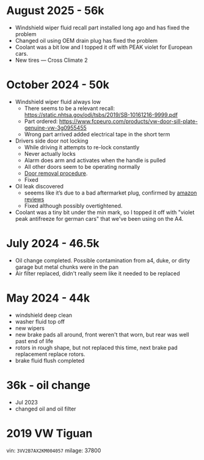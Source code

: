 # August 2025 - 56k
- Windshield wiper fluid recall part installed long ago and has fixed the problem
- Changed oil using OEM drain plug has fixed the problem
- Coolant was a bit low and I topped it off with PEAK violet for European cars.
- New tires — Cross Climate 2

# October 2024 - 50k
+ Windshield wiper fluid always low
	+ There seems to be a relevant recall: https://static.nhtsa.gov/odi/tsbs/2019/SB-10161216-9999.pdf
	+ Part ordered: https://www.fcpeuro.com/products/vw-door-sill-plate-genuine-vw-3g0955455
	+ Wrong part arrived added electrical tape in the short term
+ Drivers side door not locking
	+ While driving it attempts to re-lock constantly
	+ Never actually locks
	+ Alarm does arm and activates when the handle is pulled
	+ All other doors seem to be operating normally 
	+ [Door removal procedure](https://www.youtube.com/watch?app=desktop&v=lV7vVU9EPms). 
	+ Fixed
+ Oil leak discovered
	+ seeems like it’s due to a bad aftermarket plug, confirmed by [amazon reviews](https://www.amazon.com/Dorman-Autograde-090-090CD-Plastic-Drain/dp/B07QNLN7SM/ref=sr_1_3?crid=WR5CUK47TV5Q&dib=eyJ2IjoiMSJ9.SB4oA_J0zjxqkgSsFDMRlX8cSvnMyynTpazvDELAPMARuFAqwSh558ZBNpx6MTjdlUplk4zI4qhGl6KWV3S8o_13mIQbs3ESsPPQL9XUVioZ2LTPL2cKPzuwnWy07TWKpP3me8Bq794sEo_Z3MqsXBhskWEOGD_Tybmud3zi_1DuhGSwDI5zVQBp4ficQEsDAyPWny0BcHJr5yfihnW2Wp_kpWgxsINzSYQFvpfkmC0.gjcI99fO4mix-dtxK4jpC2JQLPqFe3ti3VOPgd-rnB0&dib_tag=se&keywords=Tiguan+Oem+drain+plug&qid=1730167973&sprefix=tiguan+oem+drain+plug+%2Caps%2C75&sr=8-3#customerReviews)
	+ Fixed although possibly overtightened.
+ Coolant was a tiny bit under the min mark, so I topped it off with "violet peak antifreeze for german cars" that we've been using on the A4. 

# July 2024 - 46.5k
+ Oil change completed. Possible contamination from a4, duke, or dirty garage but metal chunks were in the pan
+ Air filter replaced, didn't really seem like it needed to be replaced

# May 2024 - 44k
+ windshield deep clean
+ washer fluid top off
+ new wipers
+ new brake pads all around, front weren't that worn, but rear was well past end of life
+ rotors in rough shape, but not replaced this time, next brake pad replacement replace rotors.
+ brake fluid flush completed

# 36k - oil change 
+ Jul 2023
+ changed oil and oil filter

# 2019 VW Tiguan
vin: `3VV2B7AX2KM004057`
milage: 37800